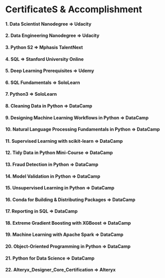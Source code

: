 # CertificateS & Accomplishment

####
#### 1. Data Scientist Nanodegree => Udacity
#### 2. Data Engineering Nanodegree => Udacity
#### 3. Python S2 => Mphasis TalentNext
#### 4. SQL => Stanford University Online
#### 5. Deep Learning Prerequisites => Udemy
#### 6. SQL Fundamentals => SoloLearn
#### 7. Python3 => SoloLearn
#### 8. Cleaning Data in Python => DataCamp
#### 9. Designing Machine Learning Workflows in Python => DataCamp
#### 10. Natural Language Processing Fundamentals in Python => DataCamp
#### 11. Supervised Learning with scikit-learn => DataCamp
#### 12. Tidy Data in Python Mini-Course => DataCamp
#### 13. Fraud Detection in Python => DataCamp
#### 14. Model Validation in Python => DataCamp
#### 15. Unsupervised Learning in Python => DataCamp
#### 16. Conda for Building & Distributing Packages => DataCamp
#### 17. Reporting in SQL => DataCamp
#### 18. Extreme Gradient Boosting with XGBoost => DataCamp
#### 19. Machine Learning with Apache Spark => DataCamp
#### 20. Object-Oriented Programming in Python => DataCamp
#### 21. Python for Data Science => DataCamp
#### 22. Alteryx_Designer_Core_Certification => Alteryx

